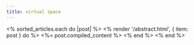 ```yaml
---
title: virtual space
---
```


<% sorted_articles.each do |post| %>
  <% render '/abstract.html', { item: post } do %>
    <%= post.compiled_content %>
  <% end %>
<% end %>

